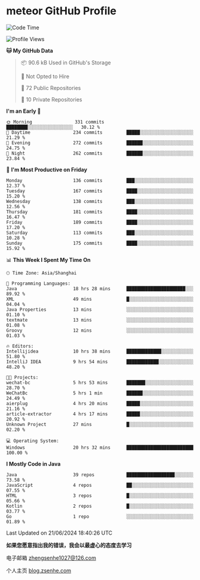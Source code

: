 
# meteor  GitHub Profile 

<!--START_SECTION:waka-->
![Code Time](http://img.shields.io/badge/Code%20Time-81%20hrs%2034%20mins-blue)

![Profile Views](http://img.shields.io/badge/Profile%20Views-0-blue)

**🐱 My GitHub Data** 

> 📦 90.6 kB Used in GitHub's Storage 
 > 
> 🚫 Not Opted to Hire
 > 
> 📜 72 Public Repositories 
 > 
> 🔑 10 Private Repositories 
 > 
**I'm an Early 🐤** 

```text
🌞 Morning                331 commits         ████████░░░░░░░░░░░░░░░░░   30.12 % 
🌆 Daytime                234 commits         █████░░░░░░░░░░░░░░░░░░░░   21.29 % 
🌃 Evening                272 commits         ██████░░░░░░░░░░░░░░░░░░░   24.75 % 
🌙 Night                  262 commits         ██████░░░░░░░░░░░░░░░░░░░   23.84 % 
```
📅 **I'm Most Productive on Friday** 

```text
Monday                   136 commits         ███░░░░░░░░░░░░░░░░░░░░░░   12.37 % 
Tuesday                  167 commits         ████░░░░░░░░░░░░░░░░░░░░░   15.20 % 
Wednesday                138 commits         ███░░░░░░░░░░░░░░░░░░░░░░   12.56 % 
Thursday                 181 commits         ████░░░░░░░░░░░░░░░░░░░░░   16.47 % 
Friday                   189 commits         ████░░░░░░░░░░░░░░░░░░░░░   17.20 % 
Saturday                 113 commits         ███░░░░░░░░░░░░░░░░░░░░░░   10.28 % 
Sunday                   175 commits         ████░░░░░░░░░░░░░░░░░░░░░   15.92 % 
```


📊 **This Week I Spent My Time On** 

```text
🕑︎ Time Zone: Asia/Shanghai

💬 Programming Languages: 
Java                     18 hrs 28 mins      ██████████████████████░░░   89.92 % 
XML                      49 mins             █░░░░░░░░░░░░░░░░░░░░░░░░   04.04 % 
Java Properties          13 mins             ░░░░░░░░░░░░░░░░░░░░░░░░░   01.10 % 
textmate                 13 mins             ░░░░░░░░░░░░░░░░░░░░░░░░░   01.08 % 
Groovy                   12 mins             ░░░░░░░░░░░░░░░░░░░░░░░░░   01.03 % 

🔥 Editors: 
Intellijidea             10 hrs 38 mins      █████████████░░░░░░░░░░░░   51.80 % 
IntelliJ IDEA            9 hrs 54 mins       ████████████░░░░░░░░░░░░░   48.20 % 

🐱‍💻 Projects: 
wechat-bc                5 hrs 53 mins       ███████░░░░░░░░░░░░░░░░░░   28.70 % 
WeChatBc                 5 hrs 1 min         ██████░░░░░░░░░░░░░░░░░░░   24.49 % 
aierplug                 4 hrs 20 mins       █████░░░░░░░░░░░░░░░░░░░░   21.16 % 
article-extractor        4 hrs 17 mins       █████░░░░░░░░░░░░░░░░░░░░   20.92 % 
Unknown Project          27 mins             █░░░░░░░░░░░░░░░░░░░░░░░░   02.20 % 

💻 Operating System: 
Windows                  20 hrs 32 mins      █████████████████████████   100.00 % 
```

**I Mostly Code in Java** 

```text
Java                     39 repos            ██████████████████░░░░░░░   73.58 % 
JavaScript               4 repos             ██░░░░░░░░░░░░░░░░░░░░░░░   07.55 % 
HTML                     3 repos             █░░░░░░░░░░░░░░░░░░░░░░░░   05.66 % 
Kotlin                   2 repos             █░░░░░░░░░░░░░░░░░░░░░░░░   03.77 % 
Go                       1 repo              ░░░░░░░░░░░░░░░░░░░░░░░░░   01.89 % 
```




 Last Updated on 21/06/2024 18:40:26 UTC
<!--END_SECTION:waka-->


**如果您愿意指出我的错误，我会以最虚心的态度去学习**

电子邮箱 zhengsenhe1027@126.com

个人主页 [blog.zsenhe.com](http://blog.zsenhe.com/)



